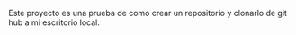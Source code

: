 Este proyecto es una prueba de como crear un repositorio y clonarlo de git hub a mi escritorio local.